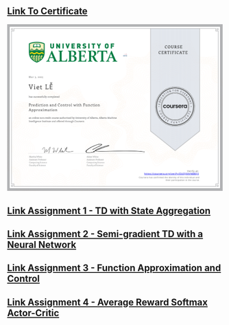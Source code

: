 ## [Link To Certificate](https://coursera.org/share/001c530fb95b2f6ed5d152c0b1a20f58)
<img src="Coursera OUQJXXVNB8Q3.png">

## [Link Assignment 1 - TD with State Aggregation](https://github.com/VietSE173577/Reinforcement-Learning-Course/blob/main/coursera_course/Course3-Prediction%20and%20Control%20with%20Function%20Approximation/module2_assignment1/assignment.ipynb)

## [Link Assignment 2 - Semi-gradient TD with a Neural Network](https://github.com/VietSE173577/Reinforcement-Learning-Course/blob/main/coursera_course/Course3-Prediction%20and%20Control%20with%20Function%20Approximation/module3_assignment2/assignment.ipynb)

## [Link Assignment 3 - Function Approximation and Control](https://github.com/VietSE173577/Reinforcement-Learning-Course/blob/main/coursera_course/Course3-Prediction%20and%20Control%20with%20Function%20Approximation/module4_assignment3/assignment.ipynb)

## [Link Assignment 4 - Average Reward Softmax Actor-Critic](https://github.com/VietSE173577/Reinforcement-Learning-Course/blob/main/coursera_course/Course3-Prediction%20and%20Control%20with%20Function%20Approximation/module5_assignment4/assignment.ipynb)
